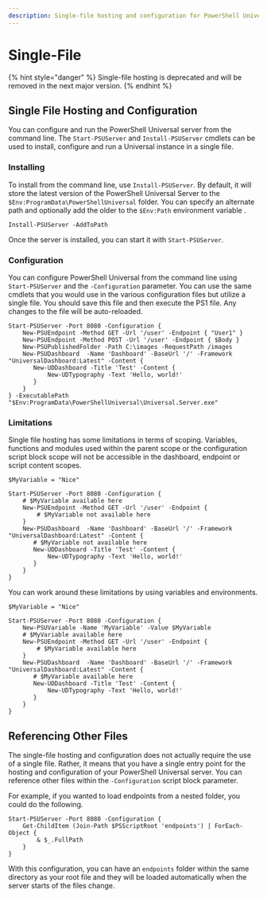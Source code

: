 ```yaml
---
description: Single-file hosting and configuration for PowerShell Universal.
---
```


# Single-File

{% hint style="danger" %}
Single-file hosting is deprecated and will be removed in the next major version. 
{% endhint %}

## Single File Hosting and Configuration

You can configure and run the PowerShell Universal server from the command line. The `Start-PSUServer` and `Install-PSUServer` cmdlets can be used to install, configure and run a Universal instance in a single file.

### Installing

To install from the command line, use `Install-PSUServer`. By default, it will store the latest version of the PowerShell Universal Server to the `$Env:ProgramData\PowerShellUniversal` folder. You can specify an alternate path and optionally add the older to the `$Env:Path` environment variable .

```text
Install-PSUServer -AddToPath
```

Once the server is installed, you can start it with `Start-PSUServer`.

### Configuration

You can configure PowerShell Universal from the command line using `Start-PSUServer` and the `-Configuration` parameter. You can use the same cmdlets that you would use in the various configuration files but utilize a single file. You should save this file and then execute the PS1 file. Any changes to the file will be auto-reloaded.

```text
Start-PSUServer -Port 8080 -Configuration {
    New-PSUEndpoint -Method GET -Url '/user' -Endpoint { "User1" }
    New-PSUEndpoint -Method POST -Url '/user' -Endpoint { $Body }
    New-PSUPublishedFolder -Path C:\images -RequestPath /images
    New-PSUDashboard  -Name 'Dashboard' -BaseUrl '/' -Framework "UniversalDashboard:Latest" -Content {
       New-UDDashboard -Title 'Test' -Content {
           New-UDTypography -Text 'Hello, world!'
       }
    }  
} -ExecutablePath "$Env:ProgramData\PowerShellUniversal\Universal.Server.exe"
```

### Limitations

Single file hosting has some limitations in terms of scoping. Variables, functions and modules used within the parent scope or the configuration script block scope will not be accessible in the dashboard, endpoint or script content scopes.

```text
$MyVariable = "Nice"

Start-PSUServer -Port 8080 -Configuration {
    # $MyVariable available here
    New-PSUEndpoint -Method GET -Url '/user' -Endpoint { 
        # $MyVariable not available here
    }
    New-PSUDashboard  -Name 'Dashboard' -BaseUrl '/' -Framework "UniversalDashboard:Latest" -Content {
       # $MyVariable not available here
       New-UDDashboard -Title 'Test' -Content {
           New-UDTypography -Text 'Hello, world!'
       }
    }  
}
```

You can work around these limitations by using variables and environments.

```text
$MyVariable = "Nice"

Start-PSUServer -Port 8080 -Configuration {
    New-PSUVariable -Name 'MyVariable' -Value $MyVariable
    # $MyVariable available here
    New-PSUEndpoint -Method GET -Url '/user' -Endpoint { 
        # $MyVariable available here
    }
    New-PSUDashboard  -Name 'Dashboard' -BaseUrl '/' -Framework "UniversalDashboard:Latest" -Content {
       # $MyVariable available here
       New-UDDashboard -Title 'Test' -Content {
           New-UDTypography -Text 'Hello, world!'
       }
    }  
}
```

## Referencing Other Files

The single-file hosting and configuration does not actually require the use of a single file. Rather, it means that you have a single entry point for the hosting and configuration of your PowerShell Universal server. You can reference other files within the `-Configuration` script block parameter.

For example, if you wanted to load endpoints from a nested folder, you could do the following.

```text
Start-PSUServer -Port 8080 -Configuration {
    Get-ChildItem (Join-Path $PSScriptRoot 'endpoints') | ForEach-Object {
        & $_.FullPath
    }
}
```

With this configuration, you can have an `endpoints` folder within the same directory as your root file and they will be loaded automatically when the server starts of the files change.

